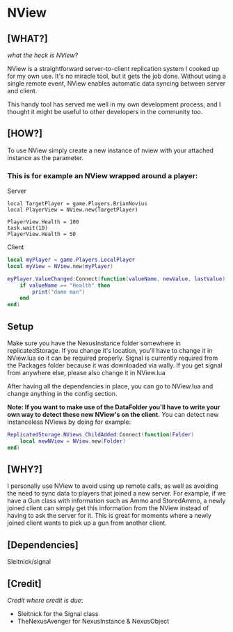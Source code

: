 # NView

## [WHAT?]
*what the heck is NView?*

NView is a straightforward server-to-client replication system I cooked up for my own use. It's no miracle tool, but it gets the job done. Without using a single remote event, NView enables automatic data syncing between server and client. 

This handy tool has served me well in my own development process, and I thought it might be useful to other developers in the community too. 

## [HOW?]
To use NView simply create a new instance of nview with your attached instance as the parameter.

### This is for example an NView wrapped around a player:
Server
```luau
local TargetPlayer = game.Players.BrianNovius
local PlayerView = NView.new(TargetPlayer)

PlayerView.Health = 100
task.wait(10)
PlayerView.Health = 50
```

Client
```lua
local myPlayer = game.Players.LocalPlayer
local myView = NView.new(myPlayer)

myPlayer.ValueChanged:Connect(function(valueName, newValue, lastValue)
    if valueName == "Health" then
        print("damn man")
    end
end)
```

## Setup
Make sure you have the NexusInstance folder somewhere in replicatedStorage. If you change it's location, you'll have to change it in NView.lua so it can be required properly.
Signal is currently required from the Packages folder because it was downloaded via wally. If you get signal from anywhere else, please also change it in NView.lua

After having all the dependencies in place, you can go to NView.lua and change anything in the config section.

**Note: If you want to make use of the DataFolder you'll have to write your own way to detect these new NView's on the client.**
You can detect new instanceless NViews by doing for example:
```lua
ReplicatedStorage.NViews.ChildAdded:Connect(function(Folder)
    local newNView = NView.new(Folder)
end)
```

## [WHY?]
I personally use NView to avoid using up remote calls, as well as avoiding the need to sync data to players that joined a new server. For example, if we have a Gun class with information such as Ammo and StoredAmmo, a newly joined client can simply get this information from the NView instead of having to ask the server for it. This is great for moments where a newly joined client wants to pick up a gun from another client.

## [Dependencies]
Sleitnick/signal
&nbsp;

## [Credit]
*Credit where credit is due*:

* Sleitnick for the Signal class
* TheNexusAvenger for NexusInstance & NexusObject
